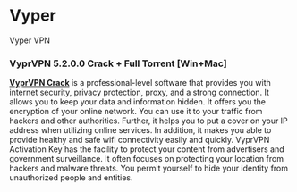 # Vyper
Vyper VPN
### VyprVPN 5.2.0.0 Crack + Full Torrent [Win+Mac]
[**VyprVPN Crack**](https://izcrack.com/vyprvpn-crack/) is a professional-level software that provides you with internet security, privacy protection, proxy, and a strong connection. It allows you to keep your data and information hidden. It offers you the encryption of your online network. You can use it to your traffic from hackers and other authorities. Further, it helps you to put a cover on your IP address when utilizing online services. In addition, it makes you able to provide healthy and safe wifi connectivity easily and quickly. VyprVPN Activation Key has the facility to protect your content from advertisers and government surveillance. It often focuses on protecting your location from hackers and malware threats. You permit yourself to hide your identity from unauthorized people and entities.
